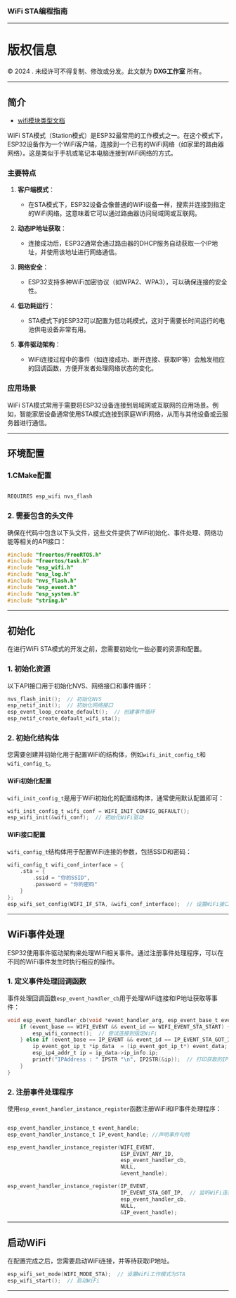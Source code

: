 ### **WiFi STA编程指南**

---

# 版权信息

© 2024 . 未经许可不得复制、修改或分发。此文献为 **DXG工作室** 所有。

---

## 简介

- [wifi模块类型文档](wifi_typed.md)

WiFi STA模式（Station模式）是ESP32最常用的工作模式之一。在这个模式下，ESP32设备作为一个WiFi客户端，连接到一个已有的WiFi网络（如家里的路由器网络）。这是类似于手机或笔记本电脑连接到WiFi网络的方式。

### **主要特点**

1. **客户端模式**：
   - 在STA模式下，ESP32设备会像普通的WiFi设备一样，搜索并连接到指定的WiFi网络。这意味着它可以通过路由器访问局域网或互联网。

2. **动态IP地址获取**：
   - 连接成功后，ESP32通常会通过路由器的DHCP服务自动获取一个IP地址，并使用该地址进行网络通信。

3. **网络安全**：
   - ESP32支持多种WiFi加密协议（如WPA2、WPA3），可以确保连接的安全性。

4. **低功耗运行**：
   - STA模式下的ESP32可以配置为低功耗模式，这对于需要长时间运行的电池供电设备非常有用。

5. **事件驱动架构**：
   - WiFi连接过程中的事件（如连接成功、断开连接、获取IP等）会触发相应的回调函数，方便开发者处理网络状态的变化。

### **应用场景**

WiFi STA模式常用于需要将ESP32设备连接到局域网或互联网的应用场景。例如，智能家居设备通常使用STA模式连接到家庭WiFi网络，从而与其他设备或云服务器进行通信。

---

## 环境配置

### **1.CMake配置**

```c

REQUIRES esp_wifi nvs_flash

```

### **2. 需要包含的头文件**

确保在代码中包含以下头文件，这些文件提供了WiFi初始化、事件处理、网络功能等相关的API接口：

```c
#include "freertos/FreeRTOS.h"
#include "freertos/task.h"
#include "esp_wifi.h"
#include "esp_log.h"
#include "nvs_flash.h"
#include "esp_event.h"
#include "esp_system.h"
#include "string.h"
```

---

## 初始化

在进行WiFi STA模式的开发之前，您需要初始化一些必要的资源和配置。

### **1. 初始化资源**

以下API接口用于初始化NVS、网络接口和事件循环：

```c
nvs_flash_init();  // 初始化NVS
esp_netif_init();  // 初始化网络接口
esp_event_loop_create_default();  // 创建事件循环
esp_netif_create_default_wifi_sta();
```

### **2. 初始化结构体**

您需要创建并初始化用于配置WiFi的结构体，例如`wifi_init_config_t`和`wifi_config_t`。

#### **WiFi初始化配置**

`wifi_init_config_t`是用于WiFi初始化的配置结构体，通常使用默认配置即可：

```c
wifi_init_config_t wifi_conf = WIFI_INIT_CONFIG_DEFAULT();
esp_wifi_init(&wifi_conf);  // 初始化WiFi驱动
```

#### **WiFi接口配置**

`wifi_config_t`结构体用于配置WiFi连接的参数，包括SSID和密码：

```c
wifi_config_t wifi_conf_interface = {
    .sta = {
        .ssid = "你的SSID",
        .password = "你的密码"
    }
};
esp_wifi_set_config(WIFI_IF_STA, &wifi_conf_interface);  // 设置WiFi接口配置
```

---

## WiFi事件处理

ESP32使用事件驱动架构来处理WiFi相关事件。通过注册事件处理程序，可以在不同的WiFi事件发生时执行相应的操作。

### **1. 定义事件处理回调函数**

事件处理回调函数`esp_event_handler_cb`用于处理WiFi连接和IP地址获取等事件：

```c
void esp_event_handler_cb(void *event_handler_arg, esp_event_base_t event_base, int32_t event_id, void *event_data) {
    if (event_base == WIFI_EVENT && event_id == WIFI_EVENT_STA_START) {
        esp_wifi_connect();  // 尝试连接到指定WiFi
    } else if (event_base == IP_EVENT && event_id == IP_EVENT_STA_GOT_IP) {
        ip_event_got_ip_t *ip_data  = (ip_event_got_ip_t*) event_data;
        esp_ip4_addr_t ip = ip_data->ip_info.ip;
        printf("IPAddress : " IPSTR "\n", IP2STR(&ip));  // 打印获取的IP地址
    }
}
```

### **2. 注册事件处理程序**

使用`esp_event_handler_instance_register`函数注册WiFi和IP事件处理程序：

```c

esp_event_handler_instance_t event_handle;
esp_event_handler_instance_t IP_event_handle; //声明事件句柄

esp_event_handler_instance_register(WIFI_EVENT,
                                    ESP_EVENT_ANY_ID,
                                    esp_event_handler_cb,
                                    NULL,
                                    &event_handle);

esp_event_handler_instance_register(IP_EVENT,
                                    IP_EVENT_STA_GOT_IP,  // 监听WiFi连接的IP获取事件
                                    esp_event_handler_cb,
                                    NULL,
                                    &IP_event_handle);
```

---

## 启动WiFi

在配置完成之后，您需要启动WiFi连接，并等待获取IP地址。

```c
esp_wifi_set_mode(WIFI_MODE_STA);  // 设置WiFi工作模式为STA
esp_wifi_start();  // 启动WiFi
```

---


